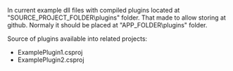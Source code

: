 In current example dll files with compiled plugins located at "SOURCE_PROJECT_FOLDER\plugins\" folder. That made to allow storing at github.
Normaly it should be placed at "APP_FOLDER\plugins\" folder.


Source of plugins available into related projects:
- ExamplePlugin1.csproj
- ExamplePlugin2.csproj